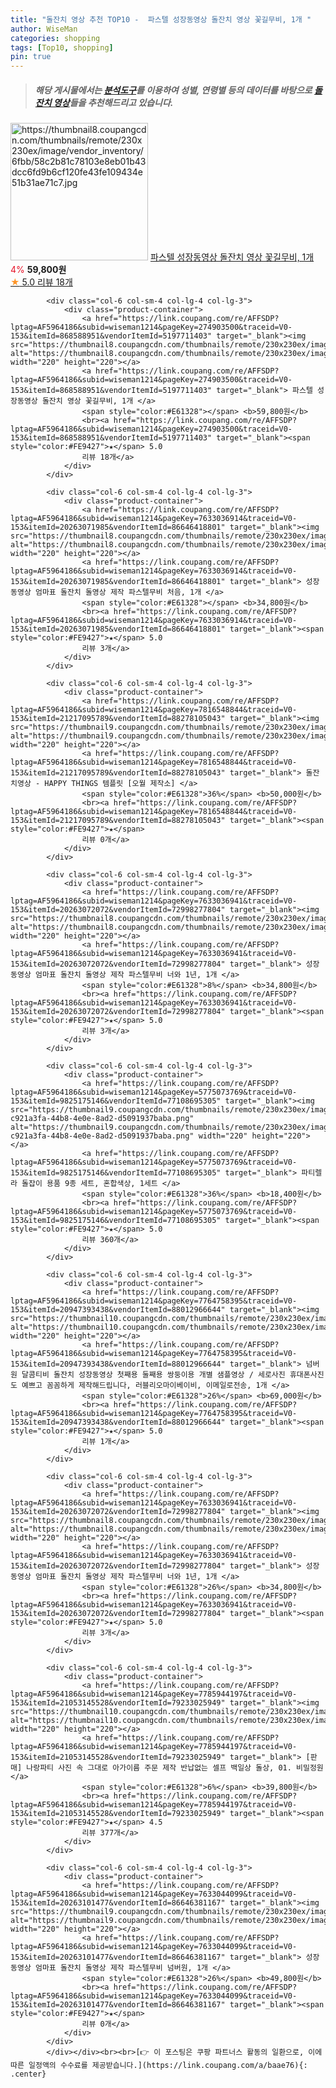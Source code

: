 ```yaml
---
title: "돌잔치 영상 추천 TOP10 -  파스텔 성장동영상 돌잔치 영상 꽃길무비, 1개 "
author: WiseMan
categories: shopping
tags: [Top10, shopping]
pin: true
---
```


> ##### 해당 게시물에서는 [**분석도구**](https://itemscout.io/)를 이용하여 **성별**, **연령별** 등의 데이터를 바탕으로 [**돌잔치 영상**](https://link.coupang.com/a/baae76)들을 추천해드리고 있습니다.
<div class="container"><div class="row">
            <div class="col-6 col-sm-4 col-lg-4 col-lg-3">
                <div class="product-container">
                    <a href="https://link.coupang.com/re/AFFSDP?lptag=AF5964186&subid=wiseman1214&pageKey=274903500&traceid=V0-153&itemId=868588951&vendorItemId=5197711403" target="_blank"><img src="https://thumbnail8.coupangcdn.com/thumbnails/remote/230x230ex/image/vendor_inventory/6fbb/58c2b81c78103e8eb01b43dcc6fd9b6cf120fe43fe109434e51b31ae71c7.jpg" alt="https://thumbnail8.coupangcdn.com/thumbnails/remote/230x230ex/image/vendor_inventory/6fbb/58c2b81c78103e8eb01b43dcc6fd9b6cf120fe43fe109434e51b31ae71c7.jpg" width="220" height="220"></a>
                    <a href="https://link.coupang.com/re/AFFSDP?lptag=AF5964186&subid=wiseman1214&pageKey=274903500&traceid=V0-153&itemId=868588951&vendorItemId=5197711403" target="_blank"> 파스텔 성장동영상 돌잔치 영상 꽃길무비, 1개 </a>
                    <span style="color:#E61328">4%</span> <b>59,800원</b>
                    <br><a href="https://link.coupang.com/re/AFFSDP?lptag=AF5964186&subid=wiseman1214&pageKey=274903500&traceid=V0-153&itemId=868588951&vendorItemId=5197711403" target="_blank"><span style="color:#FE9427">★</span> 5.0
                    리뷰 18개</a>
                </div>
            </div>
            
            <div class="col-6 col-sm-4 col-lg-4 col-lg-3">
                <div class="product-container">
                    <a href="https://link.coupang.com/re/AFFSDP?lptag=AF5964186&subid=wiseman1214&pageKey=274903500&traceid=V0-153&itemId=868588951&vendorItemId=5197711403" target="_blank"><img src="https://thumbnail8.coupangcdn.com/thumbnails/remote/230x230ex/image/vendor_inventory/6fbb/58c2b81c78103e8eb01b43dcc6fd9b6cf120fe43fe109434e51b31ae71c7.jpg" alt="https://thumbnail8.coupangcdn.com/thumbnails/remote/230x230ex/image/vendor_inventory/6fbb/58c2b81c78103e8eb01b43dcc6fd9b6cf120fe43fe109434e51b31ae71c7.jpg" width="220" height="220"></a>
                    <a href="https://link.coupang.com/re/AFFSDP?lptag=AF5964186&subid=wiseman1214&pageKey=274903500&traceid=V0-153&itemId=868588951&vendorItemId=5197711403" target="_blank"> 파스텔 성장동영상 돌잔치 영상 꽃길무비, 1개 </a>
                    <span style="color:#E61328"></span> <b>59,800원</b>
                    <br><a href="https://link.coupang.com/re/AFFSDP?lptag=AF5964186&subid=wiseman1214&pageKey=274903500&traceid=V0-153&itemId=868588951&vendorItemId=5197711403" target="_blank"><span style="color:#FE9427">★</span> 5.0
                    리뷰 18개</a>
                </div>
            </div>
            
            <div class="col-6 col-sm-4 col-lg-4 col-lg-3">
                <div class="product-container">
                    <a href="https://link.coupang.com/re/AFFSDP?lptag=AF5964186&subid=wiseman1214&pageKey=7633036914&traceid=V0-153&itemId=20263071985&vendorItemId=86646418801" target="_blank"><img src="https://thumbnail8.coupangcdn.com/thumbnails/remote/230x230ex/image/vendor_inventory/25cc/b3a433df65a571fa9414e747e2550c8650402a12536814e0315efe4e208d.jpg" alt="https://thumbnail8.coupangcdn.com/thumbnails/remote/230x230ex/image/vendor_inventory/25cc/b3a433df65a571fa9414e747e2550c8650402a12536814e0315efe4e208d.jpg" width="220" height="220"></a>
                    <a href="https://link.coupang.com/re/AFFSDP?lptag=AF5964186&subid=wiseman1214&pageKey=7633036914&traceid=V0-153&itemId=20263071985&vendorItemId=86646418801" target="_blank"> 성장동영상 엄마표 돌잔치 돌영상 제작 파스텔무비 처음, 1개 </a>
                    <span style="color:#E61328"></span> <b>34,800원</b>
                    <br><a href="https://link.coupang.com/re/AFFSDP?lptag=AF5964186&subid=wiseman1214&pageKey=7633036914&traceid=V0-153&itemId=20263071985&vendorItemId=86646418801" target="_blank"><span style="color:#FE9427">★</span> 5.0
                    리뷰 3개</a>
                </div>
            </div>
            
            <div class="col-6 col-sm-4 col-lg-4 col-lg-3">
                <div class="product-container">
                    <a href="https://link.coupang.com/re/AFFSDP?lptag=AF5964186&subid=wiseman1214&pageKey=7816548844&traceid=V0-153&itemId=21217095789&vendorItemId=88278105043" target="_blank"><img src="https://thumbnail9.coupangcdn.com/thumbnails/remote/230x230ex/image/vendor_inventory/ff83/a9a8603d19bda6c44d808be2260c893585b43cbd2b740b14f0eb71777857.png" alt="https://thumbnail9.coupangcdn.com/thumbnails/remote/230x230ex/image/vendor_inventory/ff83/a9a8603d19bda6c44d808be2260c893585b43cbd2b740b14f0eb71777857.png" width="220" height="220"></a>
                    <a href="https://link.coupang.com/re/AFFSDP?lptag=AF5964186&subid=wiseman1214&pageKey=7816548844&traceid=V0-153&itemId=21217095789&vendorItemId=88278105043" target="_blank"> 돌잔치영상 - HAPPY THINGS 템플릿 [오월 제작소] </a>
                    <span style="color:#E61328">36%</span> <b>50,000원</b>
                    <br><a href="https://link.coupang.com/re/AFFSDP?lptag=AF5964186&subid=wiseman1214&pageKey=7816548844&traceid=V0-153&itemId=21217095789&vendorItemId=88278105043" target="_blank"><span style="color:#FE9427">★</span> 
                    리뷰 0개</a>
                </div>
            </div>
            
            <div class="col-6 col-sm-4 col-lg-4 col-lg-3">
                <div class="product-container">
                    <a href="https://link.coupang.com/re/AFFSDP?lptag=AF5964186&subid=wiseman1214&pageKey=7633036941&traceid=V0-153&itemId=20263072072&vendorItemId=72998277804" target="_blank"><img src="https://thumbnail8.coupangcdn.com/thumbnails/remote/230x230ex/image/vendor_inventory/3cc9/719caec4e8dd0cb1ceaea7ae652c0a1d7cac9e9c31fa0ea6df24cd8b23c9.jpg" alt="https://thumbnail8.coupangcdn.com/thumbnails/remote/230x230ex/image/vendor_inventory/3cc9/719caec4e8dd0cb1ceaea7ae652c0a1d7cac9e9c31fa0ea6df24cd8b23c9.jpg" width="220" height="220"></a>
                    <a href="https://link.coupang.com/re/AFFSDP?lptag=AF5964186&subid=wiseman1214&pageKey=7633036941&traceid=V0-153&itemId=20263072072&vendorItemId=72998277804" target="_blank"> 성장동영상 엄마표 돌잔치 돌영상 제작 파스텔무비 너와 1년, 1개 </a>
                    <span style="color:#E61328">8%</span> <b>34,800원</b>
                    <br><a href="https://link.coupang.com/re/AFFSDP?lptag=AF5964186&subid=wiseman1214&pageKey=7633036941&traceid=V0-153&itemId=20263072072&vendorItemId=72998277804" target="_blank"><span style="color:#FE9427">★</span> 5.0
                    리뷰 3개</a>
                </div>
            </div>
            
            <div class="col-6 col-sm-4 col-lg-4 col-lg-3">
                <div class="product-container">
                    <a href="https://link.coupang.com/re/AFFSDP?lptag=AF5964186&subid=wiseman1214&pageKey=5775073769&traceid=V0-153&itemId=9825175146&vendorItemId=77108695305" target="_blank"><img src="https://thumbnail9.coupangcdn.com/thumbnails/remote/230x230ex/image/retail/images/4821735737812144-c921a3fa-44b8-4e0e-8ad2-d5091937baba.png" alt="https://thumbnail9.coupangcdn.com/thumbnails/remote/230x230ex/image/retail/images/4821735737812144-c921a3fa-44b8-4e0e-8ad2-d5091937baba.png" width="220" height="220"></a>
                    <a href="https://link.coupang.com/re/AFFSDP?lptag=AF5964186&subid=wiseman1214&pageKey=5775073769&traceid=V0-153&itemId=9825175146&vendorItemId=77108695305" target="_blank"> 파티렐라 돌잡이 용품 9종 세트, 혼합색상, 1세트 </a>
                    <span style="color:#E61328">36%</span> <b>18,400원</b>
                    <br><a href="https://link.coupang.com/re/AFFSDP?lptag=AF5964186&subid=wiseman1214&pageKey=5775073769&traceid=V0-153&itemId=9825175146&vendorItemId=77108695305" target="_blank"><span style="color:#FE9427">★</span> 5.0
                    리뷰 360개</a>
                </div>
            </div>
            
            <div class="col-6 col-sm-4 col-lg-4 col-lg-3">
                <div class="product-container">
                    <a href="https://link.coupang.com/re/AFFSDP?lptag=AF5964186&subid=wiseman1214&pageKey=7764758395&traceid=V0-153&itemId=20947393438&vendorItemId=88012966644" target="_blank"><img src="https://thumbnail10.coupangcdn.com/thumbnails/remote/230x230ex/image/vendor_inventory/4dcf/2a227f89865cec69f569576f22f39d96b6e07a8734d48290f4e8a8404db9.jpg" alt="https://thumbnail10.coupangcdn.com/thumbnails/remote/230x230ex/image/vendor_inventory/4dcf/2a227f89865cec69f569576f22f39d96b6e07a8734d48290f4e8a8404db9.jpg" width="220" height="220"></a>
                    <a href="https://link.coupang.com/re/AFFSDP?lptag=AF5964186&subid=wiseman1214&pageKey=7764758395&traceid=V0-153&itemId=20947393438&vendorItemId=88012966644" target="_blank"> 넘버원 달콤티비 돌잔치 성장동영상 첫째용 둘째용 쌍둥이용 개별 샘플영상 / 세로사진 휴대폰사진도 예쁘고 꼼꼼하게 제작해드립니다, 러블리오마이베이비, 이메일로전송, 1개 </a>
                    <span style="color:#E61328">26%</span> <b>69,000원</b>
                    <br><a href="https://link.coupang.com/re/AFFSDP?lptag=AF5964186&subid=wiseman1214&pageKey=7764758395&traceid=V0-153&itemId=20947393438&vendorItemId=88012966644" target="_blank"><span style="color:#FE9427">★</span> 5.0
                    리뷰 1개</a>
                </div>
            </div>
            
            <div class="col-6 col-sm-4 col-lg-4 col-lg-3">
                <div class="product-container">
                    <a href="https://link.coupang.com/re/AFFSDP?lptag=AF5964186&subid=wiseman1214&pageKey=7633036941&traceid=V0-153&itemId=20263072072&vendorItemId=72998277804" target="_blank"><img src="https://thumbnail8.coupangcdn.com/thumbnails/remote/230x230ex/image/vendor_inventory/3cc9/719caec4e8dd0cb1ceaea7ae652c0a1d7cac9e9c31fa0ea6df24cd8b23c9.jpg" alt="https://thumbnail8.coupangcdn.com/thumbnails/remote/230x230ex/image/vendor_inventory/3cc9/719caec4e8dd0cb1ceaea7ae652c0a1d7cac9e9c31fa0ea6df24cd8b23c9.jpg" width="220" height="220"></a>
                    <a href="https://link.coupang.com/re/AFFSDP?lptag=AF5964186&subid=wiseman1214&pageKey=7633036941&traceid=V0-153&itemId=20263072072&vendorItemId=72998277804" target="_blank"> 성장동영상 엄마표 돌잔치 돌영상 제작 파스텔무비 너와 1년, 1개 </a>
                    <span style="color:#E61328">26%</span> <b>34,800원</b>
                    <br><a href="https://link.coupang.com/re/AFFSDP?lptag=AF5964186&subid=wiseman1214&pageKey=7633036941&traceid=V0-153&itemId=20263072072&vendorItemId=72998277804" target="_blank"><span style="color:#FE9427">★</span> 5.0
                    리뷰 3개</a>
                </div>
            </div>
            
            <div class="col-6 col-sm-4 col-lg-4 col-lg-3">
                <div class="product-container">
                    <a href="https://link.coupang.com/re/AFFSDP?lptag=AF5964186&subid=wiseman1214&pageKey=7785944197&traceid=V0-153&itemId=21053145528&vendorItemId=79233025949" target="_blank"><img src="https://thumbnail10.coupangcdn.com/thumbnails/remote/230x230ex/image/vendor_inventory/6c33/ec1efe1d0e027c47e42539651a4f7d909b4a0f8fecb52393ac116d5caa40.jpg" alt="https://thumbnail10.coupangcdn.com/thumbnails/remote/230x230ex/image/vendor_inventory/6c33/ec1efe1d0e027c47e42539651a4f7d909b4a0f8fecb52393ac116d5caa40.jpg" width="220" height="220"></a>
                    <a href="https://link.coupang.com/re/AFFSDP?lptag=AF5964186&subid=wiseman1214&pageKey=7785944197&traceid=V0-153&itemId=21053145528&vendorItemId=79233025949" target="_blank"> [판매] 나랑파티 사진 속 그대로 아가이름 주문 제작 반납없는 셀프 백일상 돌상, 01. 비밀정원 </a>
                    <span style="color:#E61328">6%</span> <b>39,800원</b>
                    <br><a href="https://link.coupang.com/re/AFFSDP?lptag=AF5964186&subid=wiseman1214&pageKey=7785944197&traceid=V0-153&itemId=21053145528&vendorItemId=79233025949" target="_blank"><span style="color:#FE9427">★</span> 4.5
                    리뷰 377개</a>
                </div>
            </div>
            
            <div class="col-6 col-sm-4 col-lg-4 col-lg-3">
                <div class="product-container">
                    <a href="https://link.coupang.com/re/AFFSDP?lptag=AF5964186&subid=wiseman1214&pageKey=7633044099&traceid=V0-153&itemId=20263101477&vendorItemId=86646381167" target="_blank"><img src="https://thumbnail9.coupangcdn.com/thumbnails/remote/230x230ex/image/vendor_inventory/3cb2/a91399a0d0f7e5c530b8ad517522a19e47ed011316cfe1d9fd5e88106c64.jpg" alt="https://thumbnail9.coupangcdn.com/thumbnails/remote/230x230ex/image/vendor_inventory/3cb2/a91399a0d0f7e5c530b8ad517522a19e47ed011316cfe1d9fd5e88106c64.jpg" width="220" height="220"></a>
                    <a href="https://link.coupang.com/re/AFFSDP?lptag=AF5964186&subid=wiseman1214&pageKey=7633044099&traceid=V0-153&itemId=20263101477&vendorItemId=86646381167" target="_blank"> 성장동영상 엄마표 돌잔치 돌영상 제작 파스텔무비 넘버원, 1개 </a>
                    <span style="color:#E61328">26%</span> <b>49,800원</b>
                    <br><a href="https://link.coupang.com/re/AFFSDP?lptag=AF5964186&subid=wiseman1214&pageKey=7633044099&traceid=V0-153&itemId=20263101477&vendorItemId=86646381167" target="_blank"><span style="color:#FE9427">★</span> 
                    리뷰 0개</a>
                </div>
            </div>
            </div></div><br><br>[👉 이 포스팅은 쿠팡 파트너스 활동의 일환으로, 이에 따른 일정액의 수수료를 제공받습니다.](https://link.coupang.com/a/baae76){: .center}